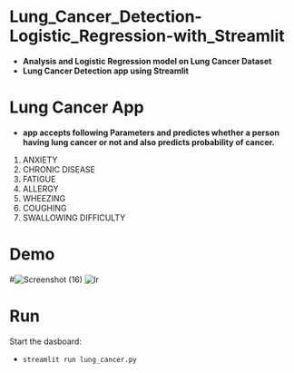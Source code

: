 # Lung_Cancer_Detection-Logistic_Regression-with_Streamlit

- **Analysis and Logistic Regression model on Lung Cancer Dataset**
- **Lung Cancer Detection app using Streamlit**

# Lung Cancer App

- **app accepts following Parameters and predictes whether a person having lung cancer or not and also predicts probability of cancer.**
1. ANXIETY 
2. CHRONIC DISEASE
3. FATIGUE
4. ALLERGY
5. WHEEZING
6. COUGHING
7. SWALLOWING DIFFICULTY

# Demo

#![Screenshot (16)](https://user-images.githubusercontent.com/111117591/202399614-60653be9-e522-4709-a22f-b1aeca2f0099.png)
![lr](https://user-images.githubusercontent.com/111117591/227438003-2a90bc3d-9b41-471b-8017-4cee52dad541.jpeg)

# Run
Start the dasboard:

- `streamlit run lung_cancer.py`
